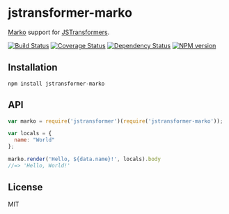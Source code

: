 # jstransformer-marko

[Marko](http://npm.im/marko) support for [JSTransformers](http://github.com/jstransformers).

[![Build Status](https://img.shields.io/travis/jstransformers/jstransformer-marko/master.svg)](https://travis-ci.org/jstransformers/jstransformer-marko)
[![Coverage Status](https://img.shields.io/codecov/c/github/jstransformers/jstransformer-marko/master.svg)](https://codecov.io/gh/jstransformers/jstransformer-marko)
[![Dependency Status](https://img.shields.io/david/jstransformers/jstransformer-marko/master.svg)](http://david-dm.org/jstransformers/jstransformer-marko)
[![NPM version](https://img.shields.io/npm/v/jstransformer-marko.svg)](https://www.npmjs.org/package/jstransformer-marko)

## Installation

    npm install jstransformer-marko

## API

```js
var marko = require('jstransformer')(require('jstransformer-marko'));

var locals = {
  name: "World"
};

marko.render('Hello, ${data.name}!', locals).body
//=> 'Hello, World!'
```

## License

MIT
